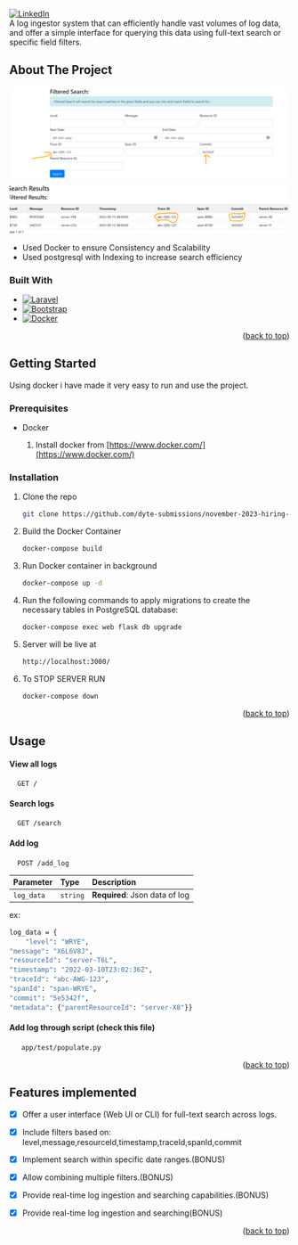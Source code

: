 <a name="readme-top"></a>

[![LinkedIn][linkedin-shield]][linkedin-url]
</br>
A log ingestor system that can efficiently handle vast volumes of log data, and offer a simple interface for querying this data using full-text search or specific field filters.
<!-- ABOUT THE PROJECT -->
## About The Project

[![Product Name Screen Shot][product-screenshot]](https://example.com)

* Used Docker to ensure Consistency and Scalability
* Used postgresql with Indexing to increase search efficiency


### Built With

* [![Laravel][Laravel.com]][Laravel-url]
* [![Bootstrap][Bootstrap.com]][Bootstrap-url]
* [![Docker][Docker.com]][docker-url]

<p align="right">(<a href="#readme-top">back to top</a>)</p>



<!-- GETTING STARTED -->
## Getting Started

Using docker i have made it very easy to run and use the project. 

### Prerequisites

* Docker

  1. Install docker from  [https://www.docker.com/](https://www.docker.com/)
 

### Installation


1. Clone the repo
   ```sh
   git clone https://github.com/dyte-submissions/november-2023-hiring-ain-py.git
   ```
2. Build the Docker Container
   ```sh
   docker-compose build
   ```
3. Run Docker container in background
   ```sh
   docker-compose up -d
   ```
3. Run the following commands to apply migrations to create the necessary tables in PostgreSQL database:
   ```sh
   docker-compose exec web flask db upgrade
   ```
4. Server will be live at 
   ```sh
   http://localhost:3000/
   ```

5. To STOP SERVER RUN 
   ```sh
   docker-compose down
   ```

<p align="right">(<a href="#readme-top">back to top</a>)</p>



<!-- USAGE EXAMPLES -->
## Usage

#### View all logs
```http
  GET /
```
#### Search logs
```http
  GET /search
```

#### Add log

```http
  POST /add_log
```

| Parameter | Type     | Description                |
| :-------- | :------- | :------------------------- |
| `log_data` | `string` | **Required**: Json data of log |

ex:
```sh
log_data = {
    "level": "WRYE",
"message": "X6L6V8J",
"resourceId": "server-T6L", 
"timestamp": "2022-03-10T23:02:36Z",
"traceId": "abc-AWG-123",
"spanId": "span-WRYE",
"commit": "5e5342f",
"metadata": {"parentResourceId": "server-X8"}}
```

#### Add log through script (check this file)

```sh
   app/test/populate.py
```

<p align="right">(<a href="#readme-top">back to top</a>)</p>



<!-- ROADMAP -->
## Features implemented

- [x] Offer a user interface (Web UI or CLI) for full-text search across logs.
- [x] Include filters based on: level,message,resourceId,timestamp,traceId,spanId,commit
- [x] Implement search within specific date ranges.(BONUS)
- [x] Allow combining multiple filters.(BONUS)
- [x] Provide real-time log ingestion and searching capabilities.(BONUS)
- [x] Provide real-time log ingestion and searching(BONUS) 


<p align="right">(<a href="#readme-top">back to top</a>)</p>


<!-- MARKDOWN LINKS & IMAGES -->
<!-- https://www.markdownguide.org/basic-syntax/#reference-style-links -->
[contributors-shield]: https://img.shields.io/github/contributors/othneildrew/Best-README-Template.svg?style=for-the-badge
[contributors-url]: https://github.com/othneildrew/Best-README-Template/graphs/contributors
[forks-shield]: https://img.shields.io/github/forks/othneildrew/Best-README-Template.svg?style=for-the-badge
[forks-url]: https://github.com/othneildrew/Best-README-Template/network/members
[stars-shield]: https://img.shields.io/github/stars/othneildrew/Best-README-Template.svg?style=for-the-badge
[stars-url]: https://github.com/othneildrew/Best-README-Template/stargazers
[issues-shield]: https://img.shields.io/github/issues/othneildrew/Best-README-Template.svg?style=for-the-badge
[issues-url]: https://github.com/othneildrew/Best-README-Template/issues
[license-shield]: https://img.shields.io/github/license/othneildrew/Best-README-Template.svg?style=for-the-badge
[license-url]: https://github.com/othneildrew/Best-README-Template/blob/master/LICENSE.txt
[linkedin-shield]: https://img.shields.io/badge/-LinkedIn-black.svg?style=for-the-badge&logo=linkedin&colorB=555
[linkedin-url]: https://www.linkedin.com/in/noor-e-ain/
[product-screenshot]: images/pic1.png

[Next.js]: https://img.shields.io/badge/next.js-000000?style=for-the-badge&logo=nextdotjs&logoColor=white
[Next-url]: https://nextjs.org/
[React.js]: https://img.shields.io/badge/React-20232A?style=for-the-badge&logo=react&logoColor=61DAFB
[React-url]: https://reactjs.org/
[Vue.js]: https://img.shields.io/badge/Vue.js-35495E?style=for-the-badge&logo=vuedotjs&logoColor=4FC08D
[Vue-url]: https://vuejs.org/
[Angular.io]: https://img.shields.io/badge/Angular-DD0031?style=for-the-badge&logo=angular&logoColor=white
[Angular-url]: https://angular.io/
[Svelte.dev]: https://img.shields.io/badge/Svelte-4A4A55?style=for-the-badge&logo=svelte&logoColor=FF3E00
[Svelte-url]: https://svelte.dev/
[Laravel.com]: https://img.shields.io/badge/Flask-FF2D20?style=for-the-badge&logo=laravel&logoColor=white
[Laravel-url]: https://flask.com
[Bootstrap.com]: https://img.shields.io/badge/Bootstrap-563D7C?style=for-the-badge&logo=bootstrap&logoColor=white
[Bootstrap-url]: https://getbootstrap.com
[Docker.com]: https://img.shields.io/badge/docker-0769AD?style=for-the-badge&logo=docker&logoColor=white
[Docker-url]: https://docker.com


